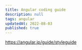 ```yaml
---
title: Angular coding guide
description: null
tags: angular
updatedAt: 2022-08-03
published: true
---
```


https://angular.jp/guide/styleguide

